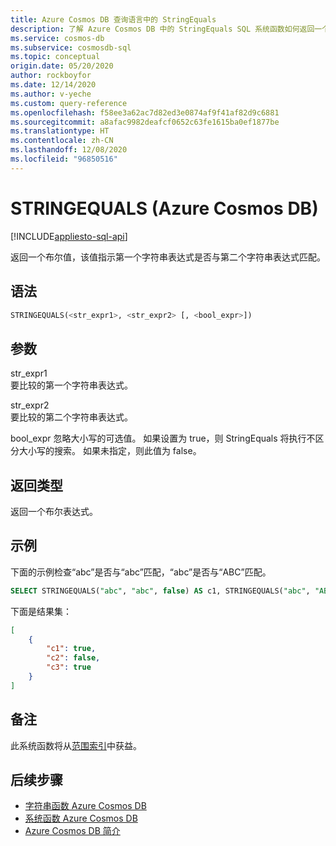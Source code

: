 ```yaml
---
title: Azure Cosmos DB 查询语言中的 StringEquals
description: 了解 Azure Cosmos DB 中的 StringEquals SQL 系统函数如何返回一个布尔值，指示第一个字符串表达式是否与第二个字符串表达式匹配
ms.service: cosmos-db
ms.subservice: cosmosdb-sql
ms.topic: conceptual
origin.date: 05/20/2020
author: rockboyfor
ms.date: 12/14/2020
ms.author: v-yeche
ms.custom: query-reference
ms.openlocfilehash: f58ee3a62ac7d82ed3e0874af9f41af82d9c6881
ms.sourcegitcommit: a8afac9982deafcf0652c63fe1615ba0ef1877be
ms.translationtype: HT
ms.contentlocale: zh-CN
ms.lasthandoff: 12/08/2020
ms.locfileid: "96850516"
---
```

<!--Verified successfully-->
# <a name="stringequals-azure-cosmos-db"></a>STRINGEQUALS (Azure Cosmos DB)
[!INCLUDE[appliesto-sql-api](includes/appliesto-sql-api.md)]

返回一个布尔值，该值指示第一个字符串表达式是否与第二个字符串表达式匹配。  

## <a name="syntax"></a>语法

```sql
STRINGEQUALS(<str_expr1>, <str_expr2> [, <bool_expr>])  
```  

## <a name="arguments"></a>参数

str_expr1  
   要比较的第一个字符串表达式。  

str_expr2  
   要比较的第二个字符串表达式。  

bool_expr 忽略大小写的可选值。 如果设置为 true，则 StringEquals 将执行不区分大小写的搜索。 如果未指定，则此值为 false。

## <a name="return-types"></a>返回类型

返回一个布尔表达式。  

## <a name="examples"></a>示例

下面的示例检查“abc”是否与“abc”匹配，“abc”是否与“ABC”匹配。  

```sql
SELECT STRINGEQUALS("abc", "abc", false) AS c1, STRINGEQUALS("abc", "ABC", false) AS c2,  STRINGEQUALS("abc", "ABC", true) AS c3
```  

下面是结果集：  

```json
[
    {
        "c1": true,
        "c2": false,
        "c3": true
    }
]
```  

## <a name="remarks"></a>备注

此系统函数将从[范围索引](index-policy.md#includeexclude-strategy)中获益。

## <a name="next-steps"></a>后续步骤

- [字符串函数 Azure Cosmos DB](sql-query-string-functions.md)
- [系统函数 Azure Cosmos DB](sql-query-system-functions.md)
- [Azure Cosmos DB 简介](introduction.md)

<!-- Update_Description: update meta properties, wording update, update link -->